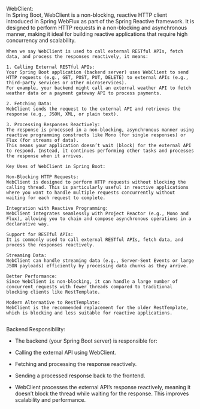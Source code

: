 WebClient:\
In Spring Boot, WebClient is a non-blocking, reactive HTTP client introduced in Spring WebFlux as part of the Spring Reactive framework. It is designed to perform HTTP requests in a non-blocking and asynchronous manner, making it ideal for building reactive applications that require high concurrency and scalability.


``` 
When we say WebClient is used to call external RESTful APIs, fetch data, and process the responses reactively, it means:

1. Calling External RESTful APIs:
Your Spring Boot application (backend server) uses WebClient to send HTTP requests (e.g., GET, POST, PUT, DELETE) to external APIs (e.g., third-party services or other microservices).
For example, your backend might call an external weather API to fetch weather data or a payment gateway API to process payments.

2. Fetching Data:
WebClient sends the request to the external API and retrieves the response (e.g., JSON, XML, or plain text).

3. Processing Responses Reactively:
The response is processed in a non-blocking, asynchronous manner using reactive programming constructs like Mono (for single responses) or Flux (for streams of data).
This means your application doesn’t wait (block) for the external API to respond. Instead, it continues performing other tasks and processes the response when it arrives.

```

``` 
Key Uses of WebClient in Spring Boot:

Non-Blocking HTTP Requests:
WebClient is designed to perform HTTP requests without blocking the calling thread. This is particularly useful in reactive applications where you want to handle multiple requests concurrently without waiting for each request to complete.

Integration with Reactive Programming:
WebClient integrates seamlessly with Project Reactor (e.g., Mono and Flux), allowing you to chain and compose asynchronous operations in a declarative way.

Support for RESTful APIs:
It is commonly used to call external RESTful APIs, fetch data, and process the responses reactively.

Streaming Data:
WebClient can handle streaming data (e.g., Server-Sent Events or large JSON payloads) efficiently by processing data chunks as they arrive.

Better Performance:
Since WebClient is non-blocking, it can handle a large number of concurrent requests with fewer threads compared to traditional blocking clients like RestTemplate.

Modern Alternative to RestTemplate:
WebClient is the recommended replacement for the older RestTemplate, which is blocking and less suitable for reactive applications.


```

Backend Responsibility:
* The backend (your Spring Boot server) is responsible for:
* Calling the external API using WebClient.
* Fetching and processing the response reactively.
* Sending a processed response back to the frontend.

* WebClient processes the external API’s response reactively, meaning it doesn’t block the thread while waiting for the response. This improves scalability and performance.

